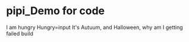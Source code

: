 # pipi_Demo for code
I am hungry
Hungry=input
It's Autuum, and Halloween, 
why am I getting failed build
